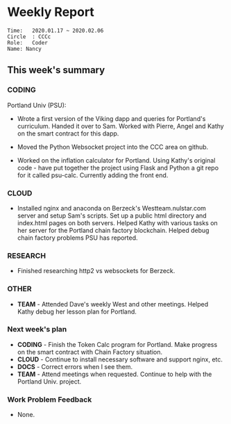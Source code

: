 # Weekly Report
```
Time: 	2020.01.17 ~ 2020.02.06
Circle	: CCCc
Role:	Coder
Name: Nancy
```
## This week's summary

### CODING
 
Portland Univ (PSU): 
- Wrote a first version of the Viking dapp and queries for Portland's curriculum. Handed it over to Sam. Worked with Pierre, Angel and Kathy on the smart contract for this dapp. 
 
- Moved the Python Websocket project into the CCC area on github.
- Worked on the inflation calculator for Portland. Using Kathy's original code - have 
put together the project using Flask and Python a git repo for it
called psu-calc. Currently adding the front end. 


### CLOUD

- Installed nginx and anaconda on Berzeck's Westteam.nulstar.com server and setup Sam's scripts. Set up a public html directory and index.html pages on both servers. Helped Kathy with various tasks on her server for the Portland chain factory blockchain. Helped debug chain factory problems PSU has reported.

### RESEARCH

- Finished researching http2 vs websockets for Berzeck. 

### OTHER

- <b>TEAM</b> \- Attended Dave's weekly West and other meetings. Helped Kathy debug her lesson plan for Portland.  


### Next week's plan

- <b>CODING</b> - Finish the Token Calc program for Portland. Make progress on the smart contract with Chain Factory situation.
- <b>CLOUD</b> - Continue to install necessary software and support nginx, etc.
- <b>DOCS</b> - Correct errors when I see them. 
- <b>TEAM</b> - Attend meetings when requested. Continue to help with the Portland Univ. project.

### Work Problem Feedback

- None.
